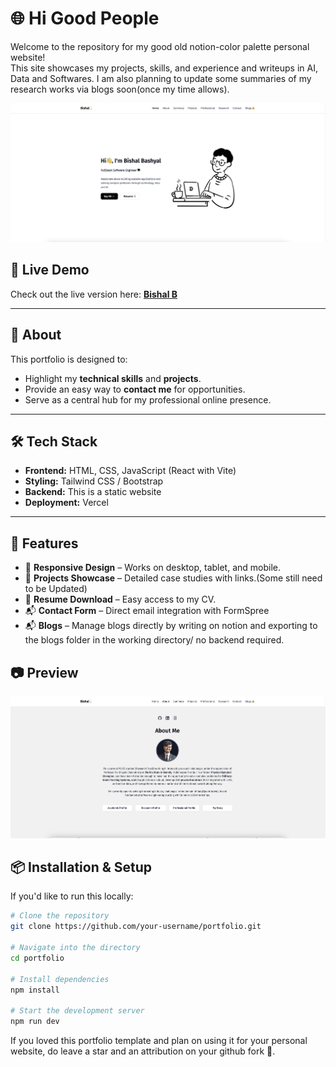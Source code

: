 # 🌐 Hi Good People


Welcome to the repository for my good old notion-color palette personal website!  
This site showcases my projects, skills, and experience and writeups in AI, Data and Softwares. I am also planning to update some summaries of my research works via blogs soon(once my time allows).

![Portfolio Preview](resources/image.png)

## 🚀 Live Demo
Check out the live version here: [**Bishal B**](https://bishalb.com)

---

## 📜 About
This portfolio is designed to:
- Highlight my **technical skills** and **projects**.
- Provide an easy way to **contact me** for opportunities.
- Serve as a central hub for my professional online presence.

---

## 🛠️ Tech Stack
- **Frontend:** HTML, CSS, JavaScript (React with Vite)
- **Styling:** Tailwind CSS / Bootstrap
- **Backend:** This is a static website
- **Deployment:** Vercel

---

## 📂 Features
- 🎯 **Responsive Design** – Works on desktop, tablet, and mobile.
- 📂 **Projects Showcase** – Detailed case studies with links.(Some still need to be Updated) 
- 📄 **Resume Download** – Easy access to my CV.
- 📬 **Contact Form** – Direct email integration with FormSpree
- 📬 **Blogs** – Manage blogs directly by writing on notion and exporting to the blogs folder in the working directory/ no backend required.

## 📷 Preview
![Portfolio Preview](resources/about.png)


## 📦 Installation & Setup
If you'd like to run this locally:

```bash
# Clone the repository
git clone https://github.com/your-username/portfolio.git

# Navigate into the directory
cd portfolio

# Install dependencies
npm install

# Start the development server
npm run dev

```

If you loved this portfolio template and plan on using it for your personal website, do leave a star and an attribution on your github fork 🖤.
